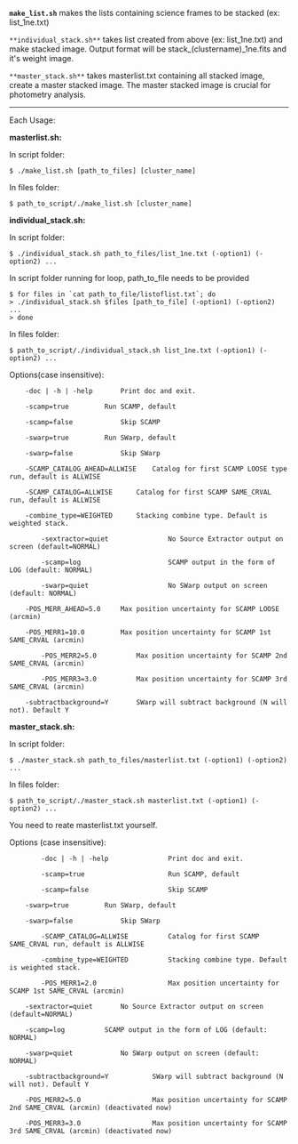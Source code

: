 

**`make_list.sh`** makes the lists containing science frames to be stacked (ex: list_1ne.txt)

`**individual_stack.sh**` takes list created from above (ex: list_1ne.txt) and make stacked image.
Output format will be stack_(clustername)_1ne.fits and it's weight image.

`**master_stack.sh**` takes masterlist.txt containing all stacked image, create a master stacked image.
The master stacked image is crucial for photometry analysis.

---------------------------------------------------------------

Each Usage:

**masterlist.sh:**

In script folder:

`$ ./make_list.sh [path_to_files] [cluster_name]`

In files folder:

`$ path_to_script/./make_list.sh [cluster_name]`


**individual_stack.sh:**

In script folder:

`$ ./individual_stack.sh path_to_files/list_1ne.txt (-option1) (-option2) ...`

In script folder running for loop, path_to_file needs to be provided

```
$ for files in `cat path_to_file/listoflist.txt`; do
> ./individual_stack.sh $files [path_to_file] (-option1) (-option2) ...
> done
```

In files folder:

`$ path_to_script/./individual_stack.sh list_1ne.txt (-option1) (-option2) ...`

Options(case insensitive):

```
	-doc | -h | -help		Print doc and exit.

	-scamp=true			Run SCAMP, default

	-scamp=false			Skip SCAMP

	-swarp=true			Run SWarp, default

	-swarp=false			Skip SWarp

	-SCAMP_CATALOG_AHEAD=ALLWISE	Catalog for first SCAMP LOOSE type run, default is ALLWISE

	-SCAMP_CATALOG=ALLWISE		Catalog for first SCAMP SAME_CRVAL run, default is ALLWISE

	-combine_type=WEIGHTED		Stacking combine type. Default is weighted stack.

        -sextractor=quiet               No Source Extractor output on screen (default=NORMAL)

        -scamp=log                      SCAMP output in the form of LOG (default: NORMAL)

        -swarp=quiet                    No SWarp output on screen (default: NORMAL)

	-POS_MERR_AHEAD=5.0		Max position uncertainty for SCAMP LOOSE (arcmin)

	-POS_MERR1=10.0			Max position uncertainty for SCAMP 1st SAME_CRVAL (arcmin)

        -POS_MERR2=5.0			Max position uncertainty for SCAMP 2nd SAME_CRVAL (arcmin)

        -POS_MERR3=3.0			Max position uncertainty for SCAMP 3rd SAME_CRVAL (arcmin)

	-subtractbackground=Y		SWarp will subtract background (N will not). Default Y
```


**master_stack.sh:**

In script folder:

`$ ./master_stack.sh path_to_files/masterlist.txt (-option1) (-option2) ...`

In files folder:

`$ path_to_script/./master_stack.sh masterlist.txt (-option1) (-option2) ...`

You need to reate masterlist.txt yourself.

Options (case insensitive):

```
        -doc | -h | -help               Print doc and exit.

        -scamp=true                     Run SCAMP, default

        -scamp=false                    Skip SCAMP

	-swarp=true			Run SWarp, default

	-swarp=false			Skip SWarp

        -SCAMP_CATALOG=ALLWISE          Catalog for first SCAMP SAME_CRVAL run, default is ALLWISE

        -combine_type=WEIGHTED          Stacking combine type. Default is weighted stack.

        -POS_MERR1=2.0                  Max position uncertainty for SCAMP 1st SAME_CRVAL (arcmin)

	-sextractor=quiet		No Source Extractor output on screen (default=NORMAL)

	-scamp=log			SCAMP output in the form of LOG (default: NORMAL)

	-swarp=quiet			No SWarp output on screen (default: NORMAL)

	-subtractbackground=Y           SWarp will subtract background (N will not). Default Y

	-POS_MERR2=5.0                  Max position uncertainty for SCAMP 2nd SAME_CRVAL (arcmin) (deactivated now)

	-POS_MERR3=3.0                  Max position uncertainty for SCAMP 3rd SAME_CRVAL (arcmin) (deactivated now)
```




